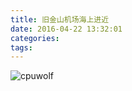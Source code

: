 ```yaml
---
title: 旧金山机场海上进近
date: 2016-04-22 13:32:01
categories:
tags:
---
```



![cpuwolf](/images/data/attachment/201604/22/213136m0dlnnrdnkzajakw.jpg)

